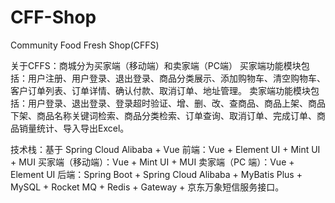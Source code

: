 # CFF-Shop
Community Food Fresh Shop(CFFS)

关于CFFS：商城分为买家端（移动端）和卖家端（PC端）
买家端功能模块包括：用户注册、用户登录、退出登录、商品分类展示、添加购物车、清空购物车、客户订单列表、订单详情、确认付款、取消订单、地址管理。 
卖家端功能模块包括：用户登录、退出登录、登录超时验证、增、删、改、查商品、商品上架、商品下架、商品名称关键词检索、商品分类检索、订单查询、取消订单、完成订单、商品销量统计、导入导出Excel。

技术栈：基于 Spring Cloud Alibaba + Vue 
前端：Vue + Element UI + Mint UI + MUI 
买家端（移动端）：Vue + Mint UI + MUI 
卖家端（PC 端）：Vue + Element UI 
后端：Spring Boot + Spring Cloud Alibaba + MyBatis Plus + MySQL + Rocket MQ + Redis + Gateway + 京东万象短信服务接口。
